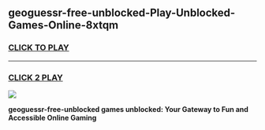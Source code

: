 
## geoguessr-free-unblocked-Play-Unblocked-Games-Online-8xtqm
<h3>
<a href="https://premium76.site?title=geoguessr-free-unblocked&ref=25A">CLICK TO PLAY</a></h3>
<hr>

<h3>
<a href="https://premium76.site?title=geoguessr-free-unblocked&ref=25A">CLICK 2 PLAY</a>
  
</h3>

<a href="https://premium76.site?title=geoguessr-free-unblocked&ref=25A"><img src="https://clearcache.store/games.png"></a>


**geoguessr-free-unblocked games unblocked: Your Gateway to Fun and Accessible Online Gaming**

